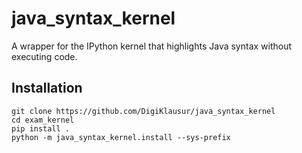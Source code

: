 # java_syntax_kernel

A wrapper for the IPython kernel that highlights Java syntax without executing code.

## Installation

```
git clone https://github.com/DigiKlausur/java_syntax_kernel
cd exam_kernel
pip install .
python -m java_syntax_kernel.install --sys-prefix
```

